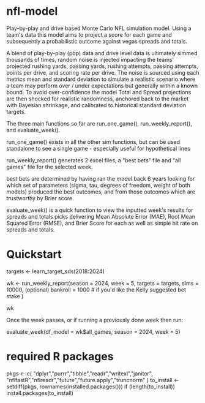 # nfl-model
Play-by-play and drive based Monte Carlo NFL simulation model. Using a team's data this model aims to project a score for each game and subsequently a probabilistic outcome against vegas spreads and totals. 

A blend of play-by-play (pbp) data and drive level data is ultimately simmed thousands of times, random noise is injected impacting the teams' projected rushing yards, passing yards, rushing attempts, passing attempts, points per drive, and scoring rate per drive. The noise is sourced using each metrics mean and standard deviation to simulate a realistic scenario where a team may perform over / under expectations but generally within a known bound. To avoid over-confidence the model Total and Spread projections are then shocked for realistic randomness, anchored back to the market with Bayesian shrinkage, and calibrated to historical standard deviation targets. 

The three main functions so far are run_one_game(), run_weekly_report(), and evaluate_week(). 

run_one_game() exists in all the other sim functions, but can be used standalone to see a single game - especially useful for hypothetical lines

run_weekly_report() generates 2 excel files, a "best bets" file and "all games" file for the selected week. 
  
  best bets are determined by having ran the model back 6 years looking for which set of parameters (sigma, tau, degrees of freedom, weight of both models) produced the best outcomes, and from those outcomes which are trustworthy by Brier score. 

evaluate_week() is a quick function to view the inputted week's results for spreads and totals picks delivering Mean Absolute Error (MAE), Root Mean Squared Error (RMSE), and Brier Score for each as well as simple hit rate on spreads and totals. 


# Quickstart

targets <- learn_target_sds(2018:2024)

wk <- run_weekly_report(season = 2024, week = 5, targets = targets, sims = 10000, (optional) bankroll = 1000 # if you'd like the Kelly suggested bet stake )

wk


Once the week passes, or if running a previously done week then run:

evaluate_week(df_model = wk$all_games, season = 2024, week = 5)

# required R packages
pkgs <- c(
  "dplyr","purrr","tibble","readr","writexl","janitor",
  "nflfastR","nflreadr","future","future.apply","truncnorm"
)
to_install <- setdiff(pkgs, rownames(installed.packages()))
if (length(to_install)) install.packages(to_install)
